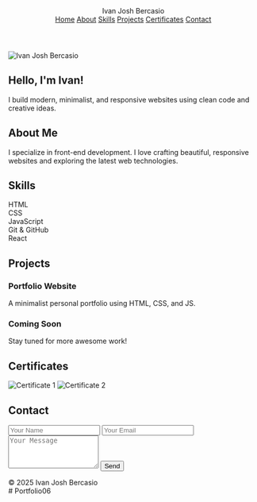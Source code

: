 <link rel="stylesheet" href="style.css"/><!DOCTYPE html>
<!DOCTYPE html>
<html lang="en">
<head>
  <meta charset="UTF-8" />
  <meta name="viewport" content="width=device-width, initial-scale=1.0"/>
  <title>Ivan Josh Bercasio | Portfolio</title>
  <link rel="stylesheet" href="css/style.css" />
  <link href="https://fonts.googleapis.com/css2?family=Poppins:wght@300;500;700&display=swap" rel="stylesheet" />
  <link href="https://cdnjs.cloudflare.com/ajax/libs/font-awesome/6.0.0-beta3/css/all.min.css" rel="stylesheet" />
  <link href="https://unpkg.com/aos@2.3.1/dist/aos.css" rel="stylesheet" />
</head>
<body>
  <header>
    <div class="container header-container">
      <div class="logo">Ivan Josh Bercasio</div>
      <nav class="nav" id="nav">
        <a href="#home">Home</a>
        <a href="#about">About</a>
        <a href="#skills">Skills</a>
        <a href="#projects">Projects</a>
        <a href="#certificates">Certificates</a>
        <a href="#contact">Contact</a>
      </nav>
      <div class="hamburger" id="hamburger"><span></span><span></span><span></span></div>
    </div>
  </header>

  <!-- Hero Image -->
  <section class="hero-img" data-aos="fade-down">
    <img src="pics/profile.png" alt="Ivan Josh Bercasio" />
  </section>

  <!-- Home -->
  <section id="home" class="section" data-aos="fade-up">
    <h2>Hello, I'm Ivan!</h2>
    <p>I build modern, minimalist, and responsive websites using clean code and creative ideas.</p>
  </section>

  <!-- About -->
  <section id="about" class="section" data-aos="fade-up">
    <div class="container">
      <h2>About Me</h2>
      <p>
        I specialize in front-end development. I love crafting beautiful, responsive websites and exploring the latest web technologies.
      </p>
    </div>
  </section>

  <!-- Skills -->
  <section id="skills" class="section" data-aos="fade-up">
    <div class="container">
      <h2>Skills</h2>
      <div class="skills-grid">
        <div class="skill-card">HTML</div>
        <div class="skill-card">CSS</div>
        <div class="skill-card">JavaScript</div>
        <div class="skill-card">Git & GitHub</div>
        <div class="skill-card">React</div>
      </div>
    </div>
  </section>

  <!-- Projects -->
  <section id="projects" class="section" data-aos="fade-up">
    <div class="container">
      <h2>Projects</h2>
      <div class="projects-grid">
        <div class="project-card">
          <h3>Portfolio Website</h3>
          <p>A minimalist personal portfolio using HTML, CSS, and JS.</p>
        </div>
        <div class="project-card">
          <h3>Coming Soon</h3>
          <p>Stay tuned for more awesome work!</p>
        </div>
      </div>
    </div>
  </section>

  <!-- Certificates -->
  <section id="certificates" class="section" data-aos="fade-up">
    <div class="container">
      <h2>Certificates</h2>
      <div class="slider">
        <img src="pics/certificate1.png" alt="Certificate 1" />
        <img src="pics/certificate2.png" alt="Certificate 2" />
      </div>
    </div>
  </section>

  <!-- Contact -->
  <section id="contact" class="section" data-aos="fade-up">
    <div class="container">
      <h2>Contact</h2>
      <form action="https://formsubmit.co/your-email@example.com" method="POST" class="contact-form">
        <input type="text" name="name" placeholder="Your Name" required />
        <input type="email" name="email" placeholder="Your Email" required />
        <textarea name="message" placeholder="Your Message" rows="4" required></textarea>
        <button type="submit">Send</button>
      </form>
      <div class="socials">
        <a href="#"><i class="fab fa-facebook"></i></a>
        <a href="#"><i class="fas fa-envelope"></i></a>
        <a href="#"><i class="fab fa-instagram"></i></a>
        <a href="#"><i class="fab fa-linkedin"></i></a>
      </div>
    </div>
  </section>

  <footer>
    <div class="container">&copy; 2025 Ivan Josh Bercasio</div>
  </footer>

  <script src="https://unpkg.com/aos@2.3.1/dist/aos.js"></script>
  <script>
    AOS.init({ duration: 1000 });
    document.getElementById('hamburger').addEventListener('click', () => {
      document.getElementById('nav').classList.toggle('open');
    });
  </script>
</body>
</html>
# Portfolio06